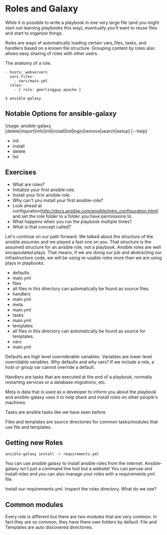 Roles and Galaxy
===

While it is possible to write a playbook in one very large file (and you might start out learning playbooks this way), eventually you’ll want to reuse files and start to organize things.

Roles are ways of automatically loading certain vars_files, tasks, and handlers based on a known file structure. Grouping content by roles also allows easy sharing of roles with other users.

The anatomy of a role.

```
- hosts: webservers
  vars_files:
    - vars/main.yml
  roles:
    - { role: geerlingguy.apache }
```


```
$ ansible-galaxy
```

Notable Options for ansible-galaxy
---

Usage: ansible-galaxy [delete|import|info|init|install|list|login|remove|search|setup] [--help]

* init
* install
* delete
* list


Exercises
---
* What are roles?
* Initialize your first ansible role.
* Install your first ansible role.
* Why can't you install your first ansible-role?
* Look ahead at configuration(http://docs.ansible.com/ansible/intro_configuration.html) and set the role folder to a folder you have permissions to. 
* What happens when you run the playbook multiple times?
* What is that concept called?


Let's continue on our path forward. We talked about the structure of the ansible assumes and we played a fast one on you. That structure is the assumed structure for an ansible role, not a playbook. Ansible roles are well encapsulated plays. That means, if we are doing our job and abstracting our infrastructure code, we will be using re-usable roles more than we are using plays in playbooks.

* defaults
 * main.yml
* files
 * all files in this directory can automatically be found as source files. 
* handlers
 * main.yml
* meta
 * main.yml
* tasks
 * main.yml
* templates
 * all files in this directory can automatically be found as source for templates.
* vars
 * main.yml

Defaults are high level overriderable variables. Variables are lower level overridable variables. Why defaults and why vars? If we include a role, a host or group var cannot override a default.

Handlers are tasks that are executed at the end of a playbook, normally restarting services or a database migrations, etc.

Meta is data that is used as a developer to inform you about the playbook and ansible-galaxy uses it to help share and install roles on other people's machines.

Tasks are ansible tasks like we have seen before.

Files and templates are source directories for common tasks/modules that use file and templates.


Getting new Roles
---

```
ansible-galaxy install -r requirements.yml
```

You can use ansible galaxy to install ansible roles from the internet. Ansible-galaxy isn't just a command line tool but a website! You can peruse and install roles and you can also manage your roles with a requirements.yml file. 

Install our requirements.yml. Inspect the roles directory. What do we see?

Common modules
---
Every role is different but there are two modules that are very common. In fact they are so common, they have there own folders by default. File and Templates are auto discovered directories. 



